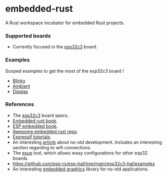 # embedded-rust
A Rust workspace incubator for embedded Rust projects.

### Supported boards

* Currently focused in the [esp32c3](https://github.com/esp-rs/esp-rust-board) board.

### Examples

Scoped examples to get the most of the esp32c3 board !

* [Blinky](./blinky/README.md)
* [Ambient](./ambient/README.md)
* [Display](./display/README.md)
  
### References

* The [esp32c3](https://github.com/esp-rs/esp-rust-board) board specs.
* [Embedded rust book](https://docs.rust-embedded.org/book/).
* [ESP embedded book](https://esp-rs.github.io/book).
* [Awesome embedded rust repo](https://github.com/rust-embedded/awesome-embedded-rust).
* [Espressif tutorials](https://esp-rs.github.io/espressif-trainings/).
* An interesting [article](https://beta7.io/posts/bare-metal-rust-on-esp32/) about no-std development. Includes an interesting section regarding to wifi connections. 
* The [esup](https://github.com/esp-rs/espup) tool, which allows wasy configurations for other esp32 boards.
* https://github.com/esp-rs/esp-hal/tree/main/esp32c3-hal/examples
* An interesting [embedded graphics](https://github.com/embedded-graphics/embedded-graphics) library for no-std applications.